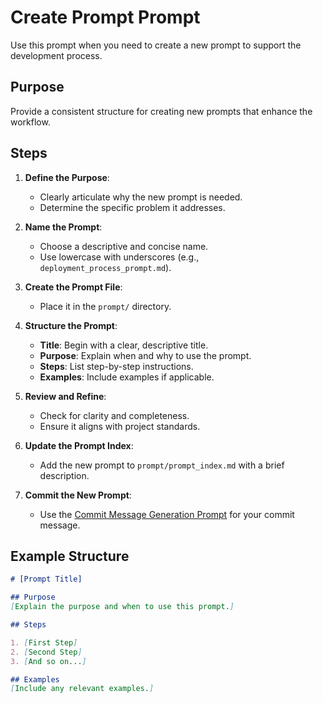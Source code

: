 # Create Prompt Prompt

Use this prompt when you need to create a new prompt to support the development process.

## Purpose
Provide a consistent structure for creating new prompts that enhance the workflow.

## Steps

1. **Define the Purpose**:
   - Clearly articulate why the new prompt is needed.
   - Determine the specific problem it addresses.

2. **Name the Prompt**:
   - Choose a descriptive and concise name.
   - Use lowercase with underscores (e.g., `deployment_process_prompt.md`).

3. **Create the Prompt File**:
   - Place it in the `prompt/` directory.

4. **Structure the Prompt**:
   - **Title**: Begin with a clear, descriptive title.
   - **Purpose**: Explain when and why to use the prompt.
   - **Steps**: List step-by-step instructions.
   - **Examples**: Include examples if applicable.

5. **Review and Refine**:
   - Check for clarity and completeness.
   - Ensure it aligns with project standards.

6. **Update the Prompt Index**:
   - Add the new prompt to `prompt/prompt_index.md` with a brief description.

7. **Commit the New Prompt**:
   - Use the [Commit Message Generation Prompt](#3-commit-message-generation-prompt) for your commit message.

## Example Structure
```markdown
# [Prompt Title]

## Purpose
[Explain the purpose and when to use this prompt.]

## Steps

1. [First Step]
2. [Second Step]
3. [And so on...]

## Examples
[Include any relevant examples.]
```